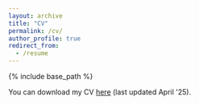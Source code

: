 ```yaml
---
layout: archive
title: "CV"
permalink: /cv/
author_profile: true
redirect_from:
  - /resume
---
```


{% include base_path %}

You can download my CV [here](https://alvaro-budria.github.io/files/CV.pdf) (last updated April '25).